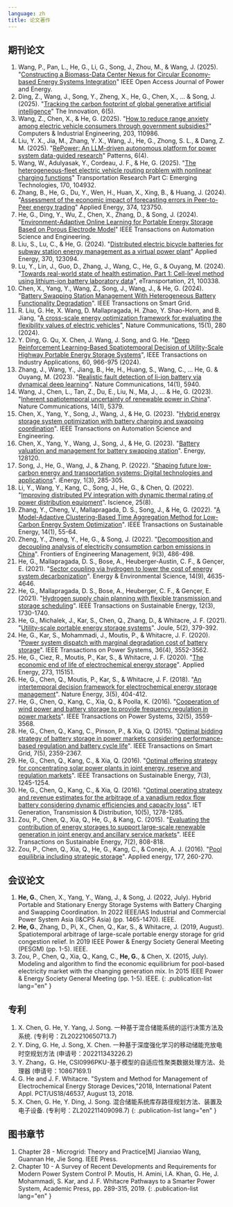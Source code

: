 ```yaml
---
language: zh
title: 论文著作
---
```

## 期刊论文
1. Wang, P., Pan, L., He, G., Li, G., Song, J., Zhou, M., & Wang, J. (2025). "[Constructing a Biomass-Data Center Nexus for Circular Economy-based Energy Systems Integration](https://ieeexplore.ieee.org/abstract/document/10990273)" IEEE Open Access Journal of Power and Energy.
2. Ding, Z., Wang, J., Song, Y., Zheng, X., He, G., Chen, X., ... & Song, J. (2025). "[Tracking the carbon footprint of global generative artificial intelligence](https://www.cell.com/the-innovation/fulltext/S2666-6758(25)00069-4)" The Innovation, 6(5).
3. Wang, Z., Chen, X., & He, G. (2025). "[How to reduce range anxiety among electric vehicle consumers through government subsidies?](https://www.sciencedirect.com/science/article/abs/pii/S0360835225001329)" Computers & Industrial Engineering, 203, 110986.
4. Liu, Y. X., Jia, M., Zhang, Y. X., Wang, J., He, G., Zhong, S. L., & Dang, Z. M. (2025). "[RePower: An LLM-driven autonomous platform for power system data-guided research](https://www.cell.com/patterns/fulltext/S2666-3899(25)00059-5)" Patterns, 6(4).
5. Wang, W., Adulyasak, Y., Cordeau, J. F., & He, G. (2025). "[The heterogeneous-fleet electric vehicle routing problem with nonlinear charging functions](https://www.sciencedirect.com/science/article/pii/S0968090X24004534)" Transportation Research Part C: Emerging Technologies, 170, 104932.
6. Zhang, B., He, G., Du, Y., Wen, H., Huan, X., Xing, B., & Huang, J. (2024). "[Assessment of the economic impact of forecasting errors in Peer-to-Peer energy trading](https://www.sciencedirect.com/science/article/abs/pii/S0306261924011334)" Applied Energy, 374, 123750.
7. He, G., Ding, Y., Wu, Z., Chen, X., Zhang, D., & Song, J. (2024). "[Environment-Adaptive Online Learning for Portable Energy Storage Based on Porous Electrode Model](https://ieeexplore.ieee.org/abstract/document/10737665)" IEEE Transactions on Automation Science and Engineering.
8. Liu, S., Lu, C., & He, G. (2024). "[Distributed electric bicycle batteries for subway station energy management as a virtual power plant](https://www.sciencedirect.com/science/article/abs/pii/S030626192400477X)" Applied Energy, 370, 123094.
9. Lu, Y., Lin, J., Guo, D., Zhang, J., Wang, C., He, G., & Ouyang, M. (2024). "[Towards real-world state of health estimation, Part 1: Cell-level method using lithium-ion battery laboratory data](https://www.sciencedirect.com/science/article/abs/pii/S2590116824000286)", eTransportation, 21, 100338.
10. Chen, X., Yang, Y., Wang, Z., Song, J., Wang, J., & He, G. (2024). "[Battery Swapping Station Management With Heterogeneous Battery Functionality Degradation](https://ieeexplore.ieee.org/abstract/document/10506804)". IEEE Transactions on Smart Grid.
11. R. Liu, G. He, X. Wang, D. Mallapragada, H. Zhao, Y. Shao-Horn, and B. Jiang, "[A cross-scale energy optimization framework for evaluating the flexibility values of electric vehicles](https://www.nature.com/articles/s41467-023-43884-x.pdf)", Nature Communications, 15(1), 280 (2024).
12. Y. Ding, G. Qu, X. Chen, J. Wang, J. Song, and G. He. "[Deep Reinforcement Learning-Based Spatiotemporal Decision of Utility-Scale Highway Portable Energy Storage Systems](https://ieeexplore.ieee.org/stamp/stamp.jsp?tp=&arnumber=10122695)", IEEE Transactions on Industry Applications, 60, 966-975 (2024).
13. Zhang, J., Wang, Y., Jiang, B., He, H., Huang, S., Wang, C., ... He, G. & Ouyang, M. (2023). "[Realistic fault detection of li-ion battery via dynamical deep learning](https://www.nature.com/articles/s41467-023-41226-5)". Nature Communications, 14(1), 5940.
14. Wang, J., Chen, L., Tan, Z., Du, E., Liu, N., Ma, J., ... & He, G. (2023). "[Inherent spatiotemporal uncertainty of renewable power in China](https://www.nature.com/articles/s41467-023-40670-7)". Nature Communications, 14(1), 5379.
15. Chen, X., Yang, Y., Song, J., Wang, J., & He, G. (2023). "[Hybrid energy storage system optimization with battery charging and swapping coordination](https://ieeexplore.ieee.org/document/10192528)". IEEE Transactions on Automation Science and Engineering.
16. Chen, X., Yang, Y., Wang, J., Song, J., & He, G. (2023). "[Battery valuation and management for battery swapping station](https://www.sciencedirect.com/science/article/abs/pii/S0360544223015141)". Energy, 128120.
17. Song, J., He, G., Wang, J., & Zhang, P. (2022). "[Shaping future low-carbon energy and transportation systems: Digital technologies and applications](https://www.sciopen.com/article/10.23919/IEN.2022.0040)". iEnergy, 1(3), 285-305.
18. Li, Y., Wang, Y., Kang, C., Song, J., He, G., & Chen, Q. (2022). "[Improving distributed PV integration with dynamic thermal rating of power distribution equipment](https://www.sciencedirect.com/science/article/pii/S258900422201080X)". Iscience, 25(8).
19. Zhang, Y., Cheng, V., Mallapragada, D. S., Song, J., & He, G. (2022). "[A Model-Adaptive Clustering-Based Time Aggregation Method for Low-Carbon Energy System Optimization](https://ieeexplore.ieee.org/document/9860080)". IEEE Transactions on Sustainable Energy, 14(1), 55-64.
20. Zheng, Y., Zheng, Y., He, G., & Song, J. (2022). "[Decomposition and decoupling analysis of electricity consumption carbon emissions in China](https://journal.hep.com.cn/fem/EN/10.1007/s42524-022-0215-3)". Frontiers of Engineering Management, 9(3), 486-498.
21. He, G., Mallapragada, D. S., Bose, A., Heuberger-Austin, C. F., & Gençer, E. (2021). "[Sector coupling via hydrogen to lower the cost of energy system decarbonization](https://pubs.rsc.org/en/content/articlehtml/2021/ee/d1ee00627d)". Energy & Environmental Science, 14(9), 4635-4646.
22. He, G., Mallapragada, D. S., Bose, A., Heuberger, C. F., & Gençer, E. (2021). "[Hydrogen supply chain planning with flexible transmission and storage scheduling](https://ieeexplore.ieee.org/abstract/document/9371425)". IEEE Transactions on Sustainable Energy, 12(3), 1730-1740.
23. He, G., Michalek, J., Kar, S., Chen, Q., Zhang, D., & Whitacre, J. F. (2021). "[Utility-scale portable energy storage systems](https://www.sciencedirect.com/science/article/pii/S2542435120305730)". Joule, 5(2), 379-392.
24. He, G., Kar, S., Mohammadi, J., Moutis, P., & Whitacre, J. F. (2020). "[Power system dispatch with marginal degradation cost of battery storage](https://ieeexplore.ieee.org/abstract/document/9311775)". IEEE Transactions on Power Systems, 36(4), 3552-3562.
25. He, G., Ciez, R., Moutis, P., Kar, S., & Whitacre, J. F. (2020). "[The economic end of life of electrochemical energy storage](https://www.sciencedirect.com/science/article/pii/S0306261920306632)". Applied Energy, 273, 115151.
26. He, G., Chen, Q., Moutis, P., Kar, S., & Whitacre, J. F. (2018). "[An intertemporal decision framework for electrochemical energy storage management](https://www.nature.com/articles/s41560-018-0129-9)". Nature Energy, 3(5), 404-412.
27. He, G., Chen, Q., Kang, C., Xia, Q., & Poolla, K. (2016). "[Cooperation of wind power and battery storage to provide frequency regulation in power markets](https://ieeexplore.ieee.org/abstract/document/7797224/)". IEEE Transactions on Power Systems, 32(5), 3559-3568.
28. He, G., Chen, Q., Kang, C., Pinson, P., & Xia, Q. (2015). "[Optimal bidding strategy of battery storage in power markets considering performance-based regulation and battery cycle life](https://ieeexplore.ieee.org/abstract/document/7106509/)". IEEE Transactions on Smart Grid, 7(5), 2359-2367.
29. He, G., Chen, Q., Kang, C., & Xia, Q. (2016). "[Optimal offering strategy for concentrating solar power plants in joint energy, reserve and regulation markets](https://ieeexplore.ieee.org/abstract/document/7437454)". IEEE Transactions on Sustainable Energy, 7(3), 1245-1254.
30. He, G., Chen, Q., Kang, C., & Xia, Q. (2016). "[Optimal operating strategy and revenue estimates for the arbitrage of a vanadium redox flow battery considering dynamic efficiencies and capacity loss](https://ietresearch.onlinelibrary.wiley.com/doi/full/10.1049/iet-gtd.2015.0373)". IET Generation, Transmission & Distribution, 10(5), 1278-1285.
31. Zou, P., Chen, Q., Xia, Q., He, G., & Kang, C. (2015). "[Evaluating the contribution of energy storages to support large-scale renewable generation in joint energy and ancillary service markets](https://ieeexplore.ieee.org/abstract/document/7337454)". IEEE Transactions on Sustainable Energy, 7(2), 808-818.
32. Zou, P., Chen, Q., Xia, Q., He, G., Kang, C., & Conejo, A. J. (2016). "[Pool equilibria including strategic storage](https://www.sciencedirect.com/science/article/abs/pii/S0306261916307097)". Applied energy, 177, 260-270.

## 会议论文
1. **He, G.**, Chen, X., Yang, Y., Wang, J., & Song, J. (2022, July). Hybrid Portable and Stationary Energy Storage Systems with Battery Charging and Swapping Coordination. In 2022 IEEE/IAS Industrial and Commercial Power System Asia (I&CPS Asia) (pp. 1465-1470). IEEE.
1. **He, G.**, Zhang, D., Pi, X., Chen, Q., Kar, S., & Whitacre, J. (2019, August). Spatiotemporal arbitrage of large-scale portable energy storage for grid congestion relief. In 2019 IEEE Power & Energy Society General Meeting (PESGM) (pp. 1-5). IEEE.
1. Zou, P., Chen, Q., Xia, Q., Kang, C., **He, G.**, & Chen, X. (2015, July). Modeling and algorithm to find the economic equilibrium for pool-based electricity market with the changing generation mix. In 2015 IEEE Power & Energy Society General Meeting (pp. 1-5). IEEE.
{: .publication-list lang="en" }

## 专利
1. X. Chen, G. He, Y. Yang, J. Song. 一种基于混合储能系统的运行决策方法及系统. (专利号：ZL202210650713.7)
1. Y. Ding, G. He, J. Song, X. Chen. 一种基于深度强化学习的移动储能充放电时空规划方法 (申请号：202211343226.2)
1. Y. Zhang，G. He, CSI0996PKU-基于模型的自适应性聚类数据处理方法、处理器 (申请号：10867169.1)
1. G. He and J. F. Whitacre. "System and Method for Management of Electrochemical Energy Storage Devices,"2018, International Patent Appl. PCT/US18/46537, August 13, 2018.
1. X. Chen, G. He, Y. Ding, J. Song. 混合储能系统库存路径规划方法、装置及电子设备. (专利号：ZL202211409098.7)
{: .publication-list lang="en" }

## 图书章节
1. Chapter 28 - Microgrid: Theory and Practice[M] Jianxiao Wang, Guannan He, Jie Song. IEEE Press.
1. Chapter 10 - A Survey of Recent Developments and Requirements for Modern Power System Control P. Moutis, H. Amini, I.A. Khan, G. He, J. Mohammadi, S. Kar, and J. F. Whitacre Pathways to a Smarter Power System, Academic Press, pp. 289-315, 2019.
{: .publication-list lang="en" }
